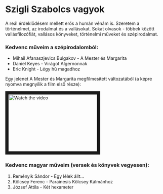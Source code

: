 # Szigli Szabolcs vagyok

A reál érdeklődésem mellett erős a humán vénám is. Szeretem a történelmet, az irodalmat és a vallásokat. Sokat olvasok - többek között vallásfilozófiát, vallásos könyveket, történelmi műveket és szépirodalmat.

### Kedvenc műveim a szépirodalomból:

- Mihail Afanaszjevics Bulgakov - A Mester és Margarita
- Daniel Keyes - Virágot Algernonnak
- Eric Knight - Légy hű magadhoz 

         
Egy jelenet A Mester és Margarita megfilmesített változatából (a képre nyomva megnyílik a film első része):

<a href="https://www.youtube.com/watch?v=-i25M0i98Qg&list=PLU4kI1MEN_MBhULWeA6CCxtTWUoXlBcn6&ab_channel=Sadaa75" target="_blank">
 <img src="https://github.com/Szabolcs888/Short-introduction/blob/main/A%20Mester%20%C3%A9s%20Margarita.jpg" alt="Watch the video" width="280" height="180" border="10" />
</a>


### Kedvenc magyar műveim (versek és könyvek vegyesen):

1. Reményik Sándor - Egy lélek állt... 
2. Kölcsey Ferenc - Parainesis Kölcsey Kálmánhoz    
3. József Attila - Két hexameter 


